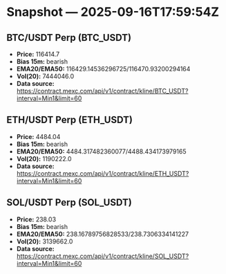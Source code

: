 # Snapshot — 2025-09-16T17:59:54Z

## BTC/USDT Perp (BTC_USDT)
- **Price:** 116414.7
- **Bias 15m:** bearish
- **EMA20/EMA50:** 116429.14536296725/116470.93200294164
- **Vol(20):** 7444046.0
- **Data source:** https://contract.mexc.com/api/v1/contract/kline/BTC_USDT?interval=Min1&limit=60

## ETH/USDT Perp (ETH_USDT)
- **Price:** 4484.04
- **Bias 15m:** bearish
- **EMA20/EMA50:** 4484.317482360077/4488.434173979165
- **Vol(20):** 1190222.0
- **Data source:** https://contract.mexc.com/api/v1/contract/kline/ETH_USDT?interval=Min1&limit=60

## SOL/USDT Perp (SOL_USDT)
- **Price:** 238.03
- **Bias 15m:** bearish
- **EMA20/EMA50:** 238.16789756828533/238.7306334141227
- **Vol(20):** 3139662.0
- **Data source:** https://contract.mexc.com/api/v1/contract/kline/SOL_USDT?interval=Min1&limit=60
